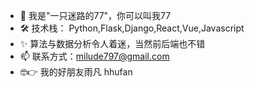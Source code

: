 - 👋 我是"一只迷路的77"，你可以叫我77
- 🛠️ 技术栈： Python,Flask,Django,React,Vue,Javascript
- ✨ 算法与数据分析令人着迷，当然前后端也不错
- 📫 联系方式：milude797@gmail.com
- 🤓👉 我的好朋友雨凡 hhufan

<!---
milude77/milude77 is a ✨ special ✨ repository because its `README.md` (this file) appears on your GitHub profile.
You can click the Preview link to take a look at your changes.
--->

